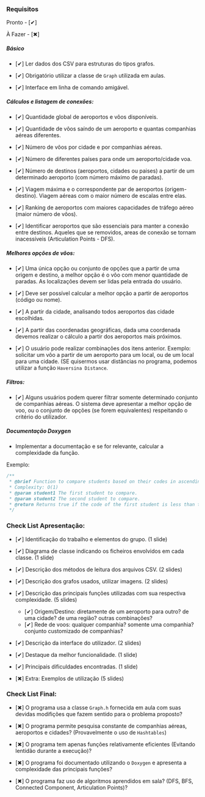 ### Requisitos

Pronto - [✔]

À Fazer - [✖]

##### Básico

- [✔] Ler dados dos CSV para estruturas do tipos grafos.

- [✔] Obrigatório utilizar a classe de `Graph` utilizada em aulas.

- [✔] Interface em linha de comando amigável.

##### Cálculos e listagem de conexões:

- [✔] Quantidade global de aeroportos e vôos disponíveis.

- [✔] Quantidade de vôos saíndo de um aeroporto e quantas companhias aéreas diferentes.

- [✔] Número de vôos por cidade e por companhias aéreas.

- [✔] Número de diferentes países para onde um aeroporto/cidade voa.

- [✔] Número de destinos (aeroportos, cidades ou paises) a partir de um determinado aeroporto (com número máximo de paradas).

- [✔] Viagem máxima e o correspondente par de aeroportos (origem-destino). Viagem aéreas com o maior número de escalas entre elas.

- [✔] Ranking de aeroportos com maiores capacidades de tráfego aéreo (maior número de vôos).

- [✔] Identificar aeroportos que são essenciais para manter a conexão entre destinos. Aqueles que se removidos, areas de conexão se tornam inacessíveis (Articulation Points - DFS).

##### Melhores opções de vôos:

- [✔] Uma única opção ou conjunto de opções que a partir de uma origem e destino, a melhor opção é o vôo com menor quantidade de paradas. As localizações devem ser lidas pela entrada do usuário.

- [✔] Deve ser possível calcular a melhor opção a partir de aeroportos (código ou nome).

- [✔] A partir da cidade, analisando todos aeroportos das cidade escolhidas.

- [✔] A partir das coordenadas geográficas, dada uma coordenada devemos realizar o cálculo a partir dos aeroportos mais próximos.

- [✔] O usuário pode realizar combinações dos itens anterior. Exemplo: solicitar um vôo a partir de um aeroporto para um local, ou de um local para uma cidade. (SE quisermos usar distâncias no programa, podemos utilizar a função `Haversina Distance`.

##### Filtros:

- [✔] Alguns usuários podem querer filtrar somente determinado conjunto de companhias aéreas. O sistema deve apresentar a melhor opção de voo, ou o conjunto de opções (se forem equivalentes) respeitando o critério do utilizador.

##### Documentação Doxygen

- Implementar a documentação e se for relevante, calcular a complexidade da função.

Exemplo:

```c
/**
 * @brief Function to compare students based on their codes in ascending order.
 * Complexity: O(1)
 * @param student1 The first student to compare.
 * @param student2 The second student to compare.
 * @return Returns true if the code of the first student is less than that of the second.
 */
```

### Check List Apresentação:

- [✔] Identificação do trabalho e elementos do grupo. (1 slide)

- [✔] Diagrama de classe indicando os ficheiros envolvidos em cada classe. (1 slide)

- [✔] Descrição dos métodos de leitura dos arquivos CSV. (2 slides)

- [✔] Descrição dos grafos usados, utilizar imagens. (2 slides)

- [✔] Descrição das principais funções utilizadas com sua respectiva complexidade. (5 slides)

  - [✔] Origem/Destino: diretamente de um aeroporto para outro? de uma cidade? de uma região? outras combinações?
  - [✔] Rede de voos: qualquer companhia? somente uma companhia? conjunto customizado de companhias?

- [✔] Descrição da interface do utilizador. (2 slides)

- [✔] Destaque da melhor funcionalidade. (1 slide)

- [✔] Principais dificuldades encontradas. (1 slide)

- [✖] Extra: Exemplos de utilização (5 slides)

### Check List Final:

- [✖] O programa usa a classe `Graph.h` fornecida em aula com suas devidas modifições que fazem sentido para o problema proposto?

- [✖] O programa permite pesquisa constante de companhias aéreas, aeroportos e cidades? (Provavelmente o uso de `Hashtables`)

- [✖] O programa tem apenas funções relativamente eficientes (Evitando lentidão durante a execução)?

- [✖] O programa foi documentado utilizando o `Doxygen` e apresenta a complexidade das principais funções?

- [✖] O programa faz uso de algoritmos aprendidos em sala? (DFS, BFS, Connected Component, Articulation Points)?
